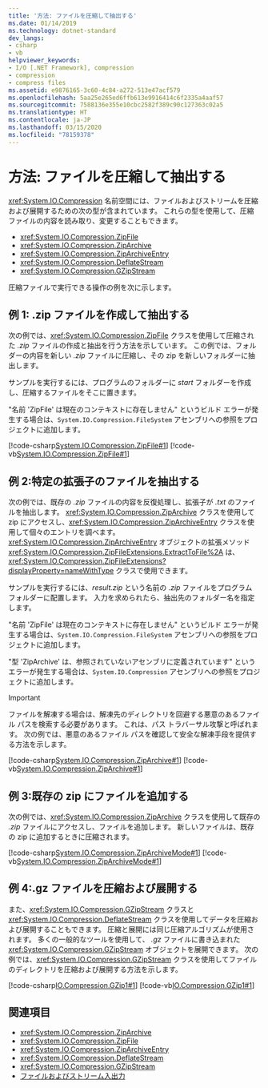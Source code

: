 ```yaml
---
title: '方法: ファイルを圧縮して抽出する'
ms.date: 01/14/2019
ms.technology: dotnet-standard
dev_langs:
- csharp
- vb
helpviewer_keywords:
- I/O [.NET Framework], compression
- compression
- compress files
ms.assetid: e9876165-3c60-4c84-a272-513e47acf579
ms.openlocfilehash: 5aa25e265ed6ffb613e9916414c6f2335a4aaf57
ms.sourcegitcommit: 7588136e355e10cbc2582f389c90c127363c02a5
ms.translationtype: HT
ms.contentlocale: ja-JP
ms.lasthandoff: 03/15/2020
ms.locfileid: "78159378"
---
```

# <a name="how-to-compress-and-extract-files"></a>方法: ファイルを圧縮して抽出する

<xref:System.IO.Compression> 名前空間には、ファイルおよびストリームを圧縮および展開するための次の型が含まれています。 これらの型を使用して、圧縮ファイルの内容を読み取り、変更することもできます。

- <xref:System.IO.Compression.ZipFile>
- <xref:System.IO.Compression.ZipArchive>
- <xref:System.IO.Compression.ZipArchiveEntry>
- <xref:System.IO.Compression.DeflateStream>
- <xref:System.IO.Compression.GZipStream>

圧縮ファイルで実行できる操作の例を次に示します。

## <a name="example-1-create-and-extract-a-zip-file"></a>例 1: .zip ファイルを作成して抽出する

次の例では、<xref:System.IO.Compression.ZipFile> クラスを使用して圧縮された *.zip* ファイルの作成と抽出を行う方法を示しています。 この例では、フォルダーの内容を新しい *.zip* ファイルに圧縮し、その zip を新しいフォルダーに抽出します。

サンプルを実行するには、プログラムのフォルダーに *start* フォルダーを作成し、圧縮するファイルをそこに置きます。

"名前 'ZipFile' は現在のコンテキストに存在しません" というビルド エラーが発生する場合は、`System.IO.Compression.FileSystem` アセンブリへの参照をプロジェクトに追加します。

[!code-csharp[System.IO.Compression.ZipFile#1](../../../samples/snippets/csharp/VS_Snippets_CLR_System/system.io.compression.zipfile/cs/program1.cs#1)]
[!code-vb[System.IO.Compression.ZipFile#1](../../../samples/snippets/visualbasic/VS_Snippets_CLR_System/system.io.compression.zipfile/vb/program1.vb#1)]

## <a name="example-2-extract-specific-file-extensions"></a>例 2:特定の拡張子のファイルを抽出する

次の例では、既存の *.zip* ファイルの内容を反復処理し、拡張子が *.txt* のファイルを抽出します。 <xref:System.IO.Compression.ZipArchive> クラスを使用して zip にアクセスし、<xref:System.IO.Compression.ZipArchiveEntry> クラスを使用して個々のエントリを調べます。 <xref:System.IO.Compression.ZipArchiveEntry> オブジェクトの拡張メソッド <xref:System.IO.Compression.ZipFileExtensions.ExtractToFile%2A> は、<xref:System.IO.Compression.ZipFileExtensions?displayProperty=nameWithType> クラスで使用できます。

サンプルを実行するには、*result.zip* という名前の *.zip* ファイルをプログラム フォルダーに配置します。 入力を求められたら、抽出先のフォルダー名を指定します。

"名前 'ZipFile' は現在のコンテキストに存在しません" というビルド エラーが発生する場合は、`System.IO.Compression.FileSystem` アセンブリへの参照をプロジェクトに追加します。

"型 'ZipArchive' は、参照されていないアセンブリに定義されています" というエラーが発生する場合は、`System.IO.Compression` アセンブリへの参照をプロジェクトに追加します。

> [!IMPORTANT]
> ファイルを解凍する場合は、解凍先のディレクトリを回避する悪意のあるファイル パスを検索する必要があります。 これは、パス トラバーサル攻撃と呼ばれます。 次の例では、悪意のあるファイル パスを確認して安全な解凍手段を提供する方法を示します。

[!code-csharp[System.IO.Compression.ZipArchive#1](../../../samples/snippets/csharp/VS_Snippets_CLR_System/system.io.compression.ziparchive/cs/program1.cs#1)]
[!code-vb[System.IO.Compression.ZipArchive#1](../../../samples/snippets/visualbasic/VS_Snippets_CLR_System/system.io.compression.ziparchive/vb/program1.vb#1)]

## <a name="example-3-add-a-file-to-an-existing-zip"></a>例 3:既存の zip にファイルを追加する

次の例では、<xref:System.IO.Compression.ZipArchive> クラスを使用して既存の *.zip* ファイルにアクセスし、ファイルを追加します。 新しいファイルは、既存の zip に追加するときに圧縮されます。

[!code-csharp[System.IO.Compression.ZipArchiveMode#1](../../../samples/snippets/csharp/VS_Snippets_CLR_System/system.io.compression.ziparchivemode/cs/program1.cs#1)]
[!code-vb[System.IO.Compression.ZipArchiveMode#1](../../../samples/snippets/visualbasic/VS_Snippets_CLR_System/system.io.compression.ziparchivemode/vb/program1.vb#1)]

## <a name="example-4-compress-and-decompress-gz-files"></a>例 4:.gz ファイルを圧縮および展開する

また、<xref:System.IO.Compression.GZipStream> クラスと <xref:System.IO.Compression.DeflateStream> クラスを使用してデータを圧縮および展開することもできます。 圧縮と展開には同じ圧縮アルゴリズムが使用されます。 多くの一般的なツールを使用して、 *.gz* ファイルに書き込まれた <xref:System.IO.Compression.GZipStream> オブジェクトを展開できます。 次の例では、<xref:System.IO.Compression.GZipStream> クラスを使用してファイルのディレクトリを圧縮および展開する方法を示します。

[!code-csharp[IO.Compression.GZip1#1](../../../samples/snippets/csharp/VS_Snippets_CLR/IO.Compression.GZip1/CS/gziptest.cs#1)]
[!code-vb[IO.Compression.GZip1#1](../../../samples/snippets/visualbasic/VS_Snippets_CLR/IO.Compression.GZip1/VB/gziptest.vb#1)]

## <a name="see-also"></a>関連項目

- <xref:System.IO.Compression.ZipArchive>  
- <xref:System.IO.Compression.ZipFile>  
- <xref:System.IO.Compression.ZipArchiveEntry>  
- <xref:System.IO.Compression.DeflateStream>  
- <xref:System.IO.Compression.GZipStream>  
- [ファイルおよびストリーム入出力](../../../docs/standard/io/index.md)
